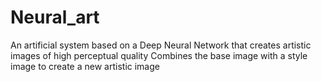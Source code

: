 # Neural_art
An artificial system based on a Deep Neural Network that creates artistic images of high perceptual quality
Combines the base image with a style image to create a new artistic image




